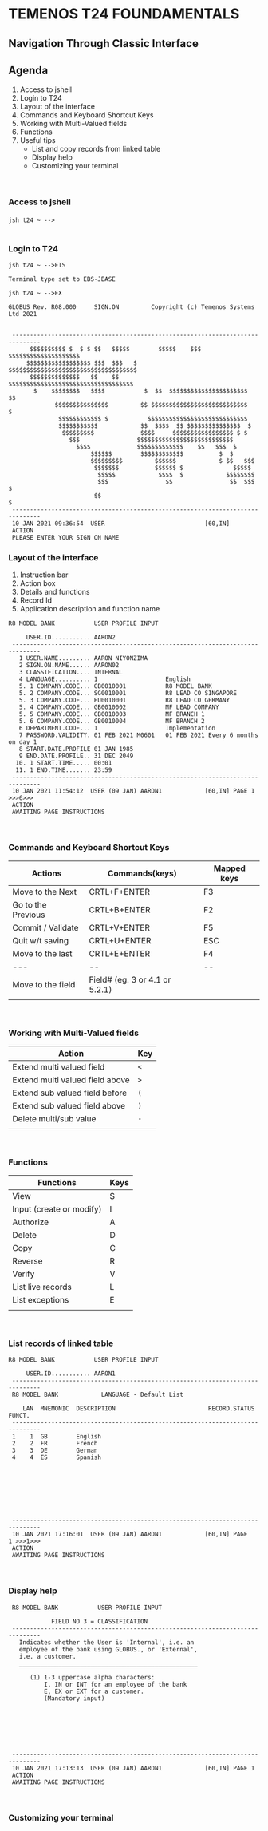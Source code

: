 # TEMENOS T24 FOUNDAMENTALS

## Navigation Through Classic Interface

## Agenda
1. Access to jshell
2. Login to T24
3. Layout of the interface
4. Commands and Keyboard Shortcut Keys
5. Working with Multi-Valued fields
6. Functions
7. Useful tips
   - List and copy records from linked table
   - Display help
   - Customizing your terminal

&nbsp;

### Access to jshell

`jsh t24 ~ -->`
&nbsp;  
&nbsp; 

### Login to T24

```
jsh t24 ~ -->ETS

Terminal type set to EBS-JBASE

jsh t24 ~ -->EX

GLOBUS Rev. R08.000     SIGN.ON         Copyright (c) Temenos Systems Ltd 2021


 ------------------------------------------------------------------------------
      $$$$$$$$$$ $  $ $ $$   $$$$$        $$$$$    $$$ $$$$$$$$$$$$$$$$$$$$
     $$$$$$$$$$$$$$$$$$ $$$  $$$   $     $$$$$$$$$$$$$$$$$$$$$$$$$$$$$$$$$$$$
      $$$$$$$$$$$$$$   $$    $$         $$$$$$$$$$$$$$$$$$$$$$$$$$$$$$$$$$$
       $    $$$$$$$$   $$$$           $  $$  $$$$$$$$$$$$$$$$$$$$$$    $$
             $$$$$$$$$$$$$$$         $$ $$$$$$$$$$$$$$$$$$$$$$$$$$$   $
              $$$$$$$$$$$$ $           $$$$$$$$$$$$$$$$$$$$$$$$$$$$
              $$$$$$$$$$$            $$  $$$$  $$ $$$$$$$$$$$$$$$  $
               $$$$$$$$$             $$$$     $$$$$$$$$$$$$$$$$ $ $
                 $$$                $$$$$$$$$$$$$$$$$$$$$$$$$$$
                   $$$$             $$$$$$$$$$$$$    $$   $$$  $
                       $$$$$$        $$$$$$$$$$$$          $  $
                       $$$$$$$$$         $$$$$$            $ $$   $$$
                        $$$$$$$          $$$$$$ $              $$$$$
                         $$$$$            $$$$  $            $$$$$$$$
                         $$$                $$                $$  $$$     $
                        $$                                               $
 ------------------------------------------------------------------------------
 10 JAN 2021 09:36:54  USER                            [60,IN]
 ACTION
 PLEASE ENTER YOUR SIGN ON NAME
```
### Layout of the interface
1. Instruction bar
2. Action box
3. Details and functions
4. Record Id
3. Application description and function name

```
R8 MODEL BANK           USER PROFILE INPUT

     USER.ID........... AARON2
 ------------------------------------------------------------------------------
   1 USER.NAME......... AARON NIYONZIMA
   2 SIGN.ON.NAME...... AARON02
   3 CLASSIFICATION.... INTERNAL
   4 LANGUAGE.......... 1                   English
   5. 1 COMPANY.CODE... GB0010001           R8 MODEL BANK
   5. 2 COMPANY.CODE... SG0010001           R8 LEAD CO SINGAPORE
   5. 3 COMPANY.CODE... EU0010001           R8 LEAD CO GERMANY
   5. 4 COMPANY.CODE... GB0010002           MF LEAD COMPANY
   5. 5 COMPANY.CODE... GB0010003           MF BRANCH 1
   5. 6 COMPANY.CODE... GB0010004           MF BRANCH 2
   6 DEPARTMENT.CODE... 1                   Implementation
   7 PASSWORD.VALIDITY. 01 FEB 2021 M0601   01 FEB 2021 Every 6 months on day 1
   8 START.DATE.PROFILE 01 JAN 1985
   9 END.DATE.PROFILE.. 31 DEC 2049
  10. 1 START.TIME..... 00:01
  11. 1 END.TIME....... 23:59
 ------------------------------------------------------------------------------
 10 JAN 2021 11:54:12  USER (09 JAN) AARON1            [60,IN] PAGE 1   >>>6>>>
 ACTION
 AWAITING PAGE INSTRUCTIONS
```
&nbsp; 
&nbsp;
### Commands and Keyboard Shortcut Keys

| Actions            | Commands(keys)       | Mapped keys|
|--------------------|----------------------|------------|
| Move to the Next   | CRTL+F+ENTER         |  F3        |
| Go to the Previous | CRTL+B+ENTER         |  F2        |
| Commit / Validate  | CRTL+V+ENTER         |  F5        |
| Quit w/t saving    | CRTL+U+ENTER         |  ESC       |
| Move to the last   | CRTL+E+ENTER         |  F4        |
| ---                | --                   | --         |
|Move to the field   | Field# (eg. 3 or 4.1 or 5.2.1)|
|                    |

&nbsp; 
&nbsp; 
### Working with Multi-Valued fields

| Action                              |   Key    |
|-------------------------------------|----------|
| Extend multi valued field           |    `<`   | 
| Extend multi valued field above     |    `>`   |
| Extend sub valued field before      |    `(`   | 
| Extend sub valued field above       |    `)`   |
| Delete multi/sub value              |    `-`   |
|                                     |          |

&nbsp; 
&nbsp; 

### Functions

| Functions                  |   Keys   | 
|----------------------------|----------|
| View                       |    S     |
| Input (create or modify)   |    I     |
| Authorize                  |    A     |   
| Delete                     |    D     |
| Copy                       |    C     |     
| Reverse                    |    R     |
| Verify                     |    V     |
| List live records          |    L     |
| List exceptions            |    E     |
|                            |          |
&nbsp; 
&nbsp; 
### List records of linked table
```
R8 MODEL BANK           USER PROFILE INPUT

     USER.ID........... AARON1
 ------------------------------------------------------------------------------
 R8 MODEL BANK            LANGUAGE - Default List

    LAN  MNEMONIC  DESCRIPTION                          RECORD.STATUS    FUNCT.
 ------------------------------------------------------------------------------
 1    1  GB        English
 2    2  FR        French
 3    3  DE        German
 4    4  ES        Spanish








 ------------------------------------------------------------------------------
 10 JAN 2021 17:16:01  USER (09 JAN) AARON1            [60,IN] PAGE   1 >>>1>>>
 ACTION
 AWAITING PAGE INSTRUCTIONS
```
&nbsp; 
&nbsp; 
### Display help
```
 R8 MODEL BANK           USER PROFILE INPUT

            FIELD NO 3 = CLASSIFICATION
 ------------------------------------------------------------------------------
   Indicates whether the User is 'Internal', i.e. an
   employee of the bank using GLOBUS., or 'External',
   i.e. a customer.
   __________________________________________________

      (1) 1-3 uppercase alpha characters:
          I, IN or INT for an employee of the bank
          E, EX or EXT for a customer.
          (Mandatory input)







 ------------------------------------------------------------------------------
 10 JAN 2021 17:13:13  USER (09 JAN) AARON1            [60,IN] PAGE 1
 ACTION
 AWAITING PAGE INSTRUCTIONS
 ```
&nbsp; 
&nbsp; 
### Customizing your terminal